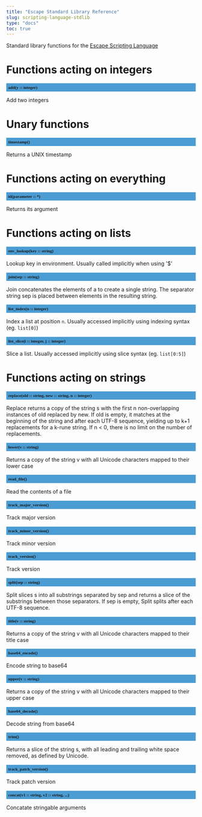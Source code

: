 ```yaml
---
title: "Escape Standard Library Reference"
slug: scripting-language-stdlib 
type: "docs"
toc: true
---
```


<style>
h2 {
  font-size: 0.8em;
  font-family: mono;
  background: #4B9CD3;
  padding: 5px;
}
</style>

Standard library functions for the [Escape Scripting Language](../scripting-language/)


# Functions acting on integers

## add(y :: integer)

Add two integers


# Unary functions

## timestamp()

Returns a UNIX timestamp


# Functions acting on everything

## id(parameter :: *)

Returns its argument


# Functions acting on lists

## env_lookup(key :: string)

Lookup key in environment. Usually called implicitly when using '$'

## join(sep :: string)

Join concatenates the elements of a to create a single string. The separator string sep is placed between elements in the resulting string. 

## list_index(n :: integer)

Index a list at position `n`. Usually accessed implicitly using indexing syntax (eg. `list[0]`)

## list_slice(i :: integer, j :: integer)

Slice a list. Usually accessed implicitly using slice syntax (eg. `list[0:5]`)


# Functions acting on strings

## replace(old :: string, new :: string, n :: integer)

Replace returns a copy of the string s with the first n non-overlapping instances of old replaced by new. If old is empty, it matches at the beginning of the string and after each UTF-8 sequence, yielding up to k+1 replacements for a k-rune string. If n < 0, there is no limit on the number of replacements.

## lower(v :: string)

Returns a copy of the string v with all Unicode characters mapped to their lower case

## read_file()

Read the contents of a file

## track_major_version()

Track major version

## track_minor_version()

Track minor version

## track_version()

Track version

## split(sep :: string)

Split slices s into all substrings separated by sep and returns a slice of the substrings between those separators. If sep is empty, Split splits after each UTF-8 sequence.

## title(v :: string)

Returns a copy of the string v with all Unicode characters mapped to their title case

## base64_encode()

Encode string to base64

## upper(v :: string)

Returns a copy of the string v with all Unicode characters mapped to their upper case

## base64_decode()

Decode string from base64

## trim()

Returns a slice of the string s, with all leading and trailing white space removed, as defined by Unicode. 

## track_patch_version()

Track patch version

## concat(v1 :: string, v2 :: string, ...)

Concatate stringable arguments

